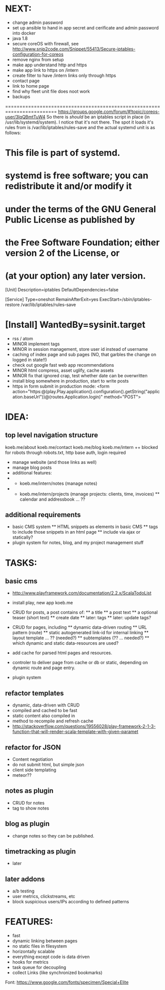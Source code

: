 NEXT:
====
* change admin password
* set up ansible to hand in app secret and cerificate and admin password into docker
* java 1.8
* secure coreOS with firewall, see http://www.snip2code.com/Snippet/55413/Secure-iptables-configuration-for-coreos
* remove nginx from setup
* make app understand http and https
* make app link to https on /intern
* create filter to have  /intern links only through https
* contact page
* link to home page
* find why fleet unit file does noot work
* backups

========================================================================
https://groups.google.com/forum/#!topic/coreos-user/3IqQBmtTuW4
So there is _should_ be an iptables script in place (in /usr/lib/systemd/system).  I notice that it's not there.  The spot it loads it's rules from is /var/lib/iptables/rules-save and the actual systemd unit is as follows:


# This file is part of systemd.
#
# systemd is free software; you can redistribute it and/or modify it
# under the terms of the GNU General Public License as published by
# the Free Software Foundation; either version 2 of the License, or
# (at your option) any later version.

[Unit]
Description=iptables
DefaultDependencies=false

[Service]
Type=oneshot
RemainAfterExit=yes
ExecStart=/sbin/iptables-restore /var/lib/iptables/rules-save

[Install]
WantedBy=sysinit.target
========================================================================




* rss / atom
* MINOR implement tags 
* MINOR in session management, store user id instead of username
* caching of index page and sub pages (NO, that garbles the change on logged in state!!)
* check out google fast web app recommendations
* MINOR html compress, asset uglify, cache assets
* MINOR fix that ignored crap, test whether date can be overwritten
* install blog somewhere in production, start to write posts
* https in form submit in production mode:  <form action="https:@(play.Play.application().configuration().getString("application.baseUrl"))@(routes.Application.login)" method="POST">



IDEA:
=====
## top level navigation structure ##
koeb.me/about
koeb.me/contact
koeb.me/blog
koeb.me/intern
  ++ blocked for robots through robots.txt, http base auth, login required
  * manage website (and those links as well)
  * manage blog posts
  * additional features:
  * * koeb.me/intern/notes (manage notes)
  * * koeb.me/intern/projects (manage projects: clients, time, invoices)
  ** calendar and addressbook ... ??

## additional requirements ##
* basic CMS system
** HTML snippets as elements in basic CMS
** tags to include those snippets in an html page
** include via ajax or statically?
* plugin system for notes, blog, and my project management stuff


TASKS:
======
## basic cms ##
* http://www.playframework.com/documentation/2.2.x/ScalaTodoList
* install play, new app koeb.me
* CRUD for posts, a post contains of:
** a title
** a post text
** a optional teaser (short text)
** create date
** later: tags
** later: update tags?

* CRUD for pages, including 
** dynamic data-driven routing
** URL pattern (route)
** static autogenerated link-id for internal linking
** layout template ... ?? (needed?)
** subtemplates (?? ... needed?)
** which dynamic and static data-resources are used?
* add cache for parsed html pages and resources.
* controler to deliver page from cache or db or static, depending on dynamic route and page entry.
* plugin system

## refactor templates
* dynamic, data-driven with CRUD
* compiled and cached to be fast
* static content also compiled in
* method to recompile and refresh cache
* http://stackoverflow.com/questions/19556028/play-framework-2-1-3-function-that-will-render-scala-template-with-given-paramet

## refactor for JSON
* Content negotiation
* do not submit html, but simple json
* client side templating
* meteor??


## notes as plugin ##
* CRUD for notes
* tag to show notes

##  blog as plugin ##
* change notes so they can be published.

## timetracking as plugin ##
* later

## later addons ##
* a/b testing
* user metrics, clickstreams, etc
* block suspicious users/IPs according to defined patterns



FEATURES:
=========
* fast
* dynamic linking between pages
* no static files in filesystem
* horizontally scalable
* everything except code is data driven
* hooks for metrics
* task queue for decoupling
* collect Links (like synchronized bookmarks)




Font: https://www.google.com/fonts/specimen/Special+Elite
